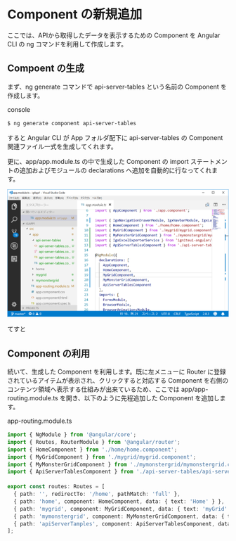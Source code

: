 # Component の新規追加

ここでは、APIから取得したデータを表示するための Component を Angular CLI の ng コマンドを利用して作成します。

## Compoent の生成

まず、ng generate コマンドで api-server-tables という名前の Component を作成します。

console

```sh
$ ng generate component api-server-tables
```
すると Angular CLI が App フォルダ配下に api-server-tables の Component 関連ファイル一式を生成してくれます。

更に、app/app.module.ts の中で生成した Component の import ステートメントの追加およびモジュールの declarations へ追加を自動的に行なってくれます。


![](assets/02-01.png)


てすと

## Component の利用

続いて、生成した Component を利用します。既に左メニューに Router に登録されているアイテムが表示され、クリックすると対応する Component を右側のコンテンツ領域へ表示する仕組みが出来ているため、ここでは app/app-routing.module.ts を開き、以下のように先程追加した Component を追加します。 

app-routing.module.ts

```ts
import { NgModule } from '@angular/core';
import { Routes, RouterModule } from '@angular/router';
import { HomeComponent } from './home/home.component';
import { MyGridComponent } from './mygrid/mygrid.component';
import { MyMonsterGridComponent } from './mymonstergrid/mymonstergrid.component';
import { ApiServerTablesComponent } from './api-server-tables/api-server-tables.component';

export const routes: Routes = [
  { path: '', redirectTo: '/home', pathMatch: 'full' },
  { path: 'home', component: HomeComponent, data: { text: 'Home' } },
  { path: 'mygrid', component: MyGridComponent, data: { text: 'myGrid' } },
  { path: 'mymonstergrid', component: MyMonsterGridComponent, data: { text: 'myMonsterGrid' } },
  { path: 'apiServerTamples', component: ApiServerTablesComponent, data: { text: 'apiServerTamples' } }
];
```